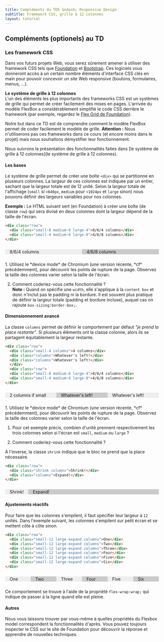 ```yaml
---
title: Compléments du TD5 &ndash; Responsive Design
subtitle: Framework CSS, grille à 12 colonnes
layout: tutorial
---
```


## Compléments (optionels) au TD

<!-- ### Responsive images  -->
<!-- * image responsive avec srcset ? -->

### Les framework CSS

Dans vos futurs projets Web, vous serez sûrement amener à utiliser des framework
CSS tels que [Foundation](http://foundation.zurb.com/) et
[Bootstrap](http://getbootstrap.com/css/). Ces logiciels vous donneront accès à
un certain nombre éléments d'interface CSS clés en main pour pouvoir concevoir
un site Web responsive (boutons, formulaires, menus, ...). 

**Le système de grille à 12 colonnes**  
L'un des éléments les plus importants des frameworks CSS est un systèmes de
grille qui permet de créer facilement des mises en pages. L'arrivée du modèle
FlexBox a considérablement simplifié le code CSS derrière le framework (par
exemple, regardez le
[Flex Grid de Foundation](http://foundation.zurb.com/sites/docs/flex-grid.html)).

Notre but dans ce TD est de comprendre comment le modèle FlexBox permet de coder
facilement le modèle de grille. **Attention :** Nous n'utiliserons pas ces
frameworks dans ce cours (et encore moins dans le projet) mais nous souhaitons
démystifier leur fonctionnement.

Nous suivrons la présentation des fonctionnalités faites dans [le système de grille à 12 colonnes](le système de grille à 12 colonnes).

#### Les bases

Le système de grille permet de créer une boîte `<div>` qui se partitionne en
plusieurs colonnes. La largeur de ces colonnes est indiquée par un entier,
sachant que la largeur totale est de 12 unité. Selon la largeur totale de
l'affichage (`small` si `<640px`, `medium` pour `<1024px` et `large` sinon) nous
pouvons définir des largeurs variables pour nos colonnes.

**Exemple :** Le HTML suivant sert (en Foundation) à créer une boîte (de classe
  `row`) qui sera divisé en deux colonnes dont la largeur dépend de la taille de
  l'écran.

```html
<div class="row">
  <div class="small-8 medium-6 large-4">8/6/4 columns</div>
  <div class="small-4 medium-6 large-8">4/6/8 columns</div>
</div>
```

<div class="row">
<div class="small-8 medium-6 large-4">
8/6/4 columns
</div>
<div class="small-4 medium-6 large-8">
4/6/8 columns
</div>
</div>

<div class="exercise">
1. Utilisez le *device mode* de Chromium (une version récente, *cf*
précédemment), pour découvrir les points de rupture de la page. Observez la
taille des colonnes varier selon la taille de l'écran.

2. Comment coderiez-vous cette fonctionnalité ?  
   **Note :** Quand on spécifie une `width`, elle s'applique à la `content box`
     et donc n'inclut pas le padding ni la bordure. Il est souvent plus pratique
     de définir la largeur totale (padding et bordure incluse), auquel cas on
     rajoute `box-sizing:border-box;`.

<!-- Il y a besoin de media queries, de définir la largeur en pourcentage du parent -->
<!-- (avec border-box) et des flex box pour mettre deux boîtes à côté -->

</div>

#### Dimensionnement avancé

La classe `columns` permet de définir le comportement par défaut *"je prend la
place restante"*. Si plusieurs éléments ont la classe colonne, alors ils se
partagent équitablement la largeur restante.

```html
<div class="row">
  <div class="small-4 columns">4 columns</div>
  <div class="columns">Whatever's left!</div>
  <div class="columns">Whatever's left!</div>
  </div>
  <div class="row">
  <div class="small-8 medium-6 large-4">8/6/4 columns</div>
  <div class="small-4 medium-6 large-8">4/6/8 columns</div>
</div>
```

<div class="row">
<div class="small-2 columns">
2 columns if small
</div>
<div class="columns">
Whatever's left!
</div>
<div class="columns">
Whatever's left!
</div>
</div>

<div class="exercise">
1. Utilisez le *device mode* de Chromium (une version récente, *cf*
précédemment), pour découvrir les points de rupture de la page. Observez la
taille des colonnes varier selon la taille de l'écran.

1. Pour cet exemple précis, combien d'unité prennent respectivement les trois
colonnes selon si l'écran est `small`, `medium` ou `large` ?

   <!-- small 2/5/5, medium et large 4/4/4  -->

2. Comment coderiez-vous cette fonctionnalité ?

<!-- Il y a besoin de media queries. Et on va utiliser flex-grow:1 pour répartir la -->
<!-- largeur restante. Mais pour ne pas prendre en compte la largeur de base des -->
<!-- éléments en columns, on met une taille de base 0px. -->
<!-- Par exemple flex: 1 1 0px -->

</div>

À l'inverse, la classe `shrink` indique que le bloc ne prend que la place nécessaire.

```html
<div class="row">
  <div class="shrink columns">Shrink!</div>
  <div class="columns">Expand!</div>
</div>
```

<div class="row">
<div class="shrink">
Shrink!
</div>
<div class="columns">
Expand!
</div>
</div>

#### Ajustements réactifs

Pour faire que les colonnes s'empilent, il faut spécifier leur largeur à `12`
unités. Dans l'exemple suivant, les colonnes s'empilent sur petit écran et se
mettent côte à côte sinon.

```html
<div class="row">
  <div class="small-12 large-expand columns">One</div>
  <div class="small-12 large-expand columns">Two</div>
  <div class="small-12 large-expand columns">Three</div>
  <div class="small-12 large-expand columns">Four</div>
  <div class="small-12 large-expand columns">Five</div>
  <div class="small-12 large-expand columns">Six</div>
</div>
```

<div class="row">
<div class="small-12 large-expand columns">
One
</div>
<div class="small-12 large-expand columns">
Two
</div>
<div class="small-12 large-expand columns">
Three
</div>
<div class="small-12 large-expand columns">
Four
</div>
<div class="small-12 large-expand columns">
Five
</div>
<div class="small-12 large-expand columns">
Six
</div>
</div>

Ce comportement se trouve à l'aide de la propriété `flex-wrap:wrap;` qui indique
de passer à la ligne quand elle est pleine.

#### Autres

Nous vous laissons trouver par vous-même à quelles propriétés du Flexbox model
correspondent la fonctionnalités d'après. Vous pouvez toujours inspecter le CSS
sur le site de Foundation pour découvrir la réponse et apprendre de nouvelles
techniques.

<!-- Pour comprendre flex-basis, voir -->
<!-- [https://developer.mozilla.org/fr/docs/Web/CSS/flex](https://developer.mozilla.org/fr/docs/Web/CSS/flex) -->

<!-- Tailles foundation -->
<!--   small: 0px, -->
<!--   medium: 640px, -->
<!--   large: 1024px, -->
<!--   xlarge: 1200px, -->
<!--   xxlarge: 1440px, -->

<!-- Flexgrid foundation -->

<!-- ```html
<!-- <div class="row"> -->
<!--   <div class="small-4 columns">4 columns</div> -->
<!--   <div class="columns">Whatever's left!</div> -->
<!-- </div> -->
<!-- ```

<!-- ```css
<!-- .row { -->
<!--   dislay:flex; -->
<!--   flex-wrap:wrap; -->
<!-- } -->
<!-- ```

<!-- ```css
<!-- @media () { -->
<!-- .small-4 { -->
<!-- flex: 0 0 33.33333%; -->
<!-- box-sizing : border-box; -->
<!-- } -->
<!-- } -->
<!-- ```

<!-- ```css
<!-- .columns { -->
<!--   flex: 1 1 0px; -->
<!-- } -->
<!-- ```

<!-- ```css
<!-- .shrink { -->
<!--   flex: 0 0 auto; -->
<!-- } -->
<!-- ```

<!-- ```css
<!-- @media() { -->
<!-- .medium-expand { -->
<!--   flex: 1 1 0px; -->
<!--   } -->
<!--   } -->
<!-- ``` -->


<style type="text/css">
.row {
    display:flex;
	margin: 24px 0;
	width:100%;
	background-color:#FBFBFB;
	flex-wrap:wrap;
}

.row > *:nth-child(odd) {
    background-color:#eee;
}

.row > * {
    padding : 0 15px;
    box-sizing:border-box;
	background-color:#cacaca;
}

.columns {
  flex: 1 1 0px;
}

.shrink {
  flex: 0 0 auto;
}

@media(min-width:1024px) {
    .large-2 {
	flex:0 0 16.6%;
    }

    .large-4 {
	flex:0 0 33.3%;
    }
    
    .large-6 {
	flex:0 0 50%;
    }
    
    .large-8 {
	flex:0 0 66.6%;
    }

    .large-10 {
	flex:0 0 83.3%;
    }

    .large-12 {
	flex:0 0 100%;
    }
}

@media (max-width:1023px) and (min-width:640px) {
    .medium-2 {
	flex:0 0 16.6%;
    }

    .medium-4 {
	flex:0 0 33.3%;
    }
    
    .medium-6 {
	flex:0 0 50%;
    }
    
    .medium-8 {
	flex:0 0 66.6%;
    }

    .medium-10 {
	flex:0 0 83.3%;
    }

    .medium-12 {
	flex:0 0 100%;
    } 
}

@media (max-width:639px) {
    .small-2 {
/* Or equivalently */
/*    width:16.6%; */
/*    flex:0 0 auto; */
    flex:0 0 16.6%;
    }

    .small-4 {
	flex:0 0 33.3%;
    }
    
    .small-6 {
	flex:0 0 50%;
    }
    
    .small-8 {
	flex:0 0 66.6%;
    }

    .small-10 {
	flex:0 0 83.3%;
    }

    .small-12 {
	flex:0 0 100%;
    }
}
</style>
